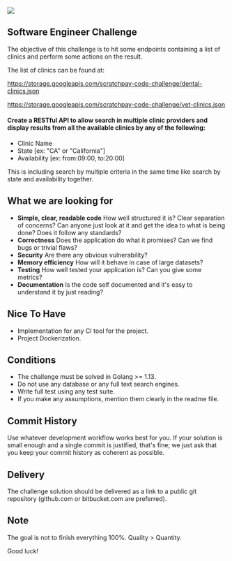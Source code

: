 
![](https://i.imgur.com/ZrW8scj.png)

## Software Engineer Challenge

The objective of this challenge is to hit some endpoints containing a list of clinics and perform some actions on the result.


The list of clinics can be found at:

https://storage.googleapis.com/scratchpay-code-challenge/dental-clinics.json

https://storage.googleapis.com/scratchpay-code-challenge/vet-clinics.json


#### Create a RESTful API to **allow search** in multiple clinic providers and display results from all the available clinics by any of the following:

- Clinic Name
- State [ex: "CA" or "California"]
- Availability [ex: from:09:00, to:20:00]

This is including search by multiple criteria in the same time like search by state and availability together.

## What we are looking for

- **Simple, clear, readable code** How well structured it is? Clear separation of concerns? Can anyone just look at it and get the idea to
what is being done? Does it follow any standards?
- **Correctness** Does the application do what it promises? Can we find bugs or trivial flaws?
- **Security** Are there any obvious vulnerability?
- **Memory efficiency** How will it behave in case of large datasets?
- **Testing** How well tested your application is? Can you give some metrics?
- **Documentation** Is the code self documented and it's easy to understand it by just reading? 

## Nice To Have
- Implementation for any CI tool for the project.
- Project Dockerization.

## Conditions
- The challenge must be solved in Golang >= 1.13.
- Do not use any database or any full text search engines.
- Write full test using any test suite.
- If you make any assumptions, mention them clearly in the readme file.

## Commit History
Use whatever development workflow works best for you. If your solution is small enough and a single commit is justified, that's fine; we just ask that you keep your commit history as coherent as possible.

## Delivery
The challenge solution should be delivered as a link to a public git repository (github.com or bitbucket.com are preferred).


## Note
The goal is not to finish everything 100%. Quality > Quantity.


Good luck!


